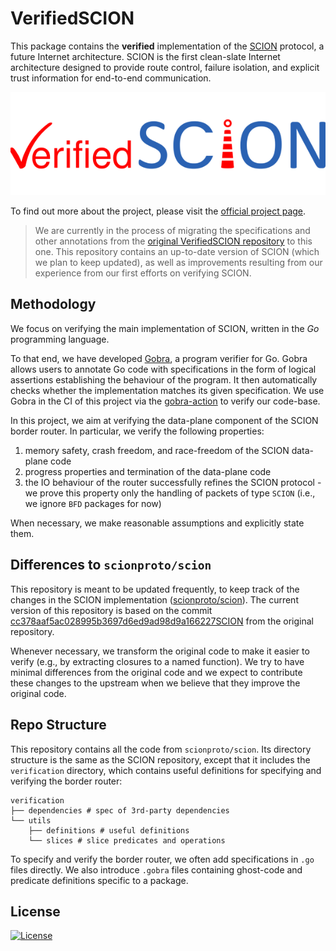 # VerifiedSCION

This package contains the **verified** implementation of the
[SCION](http://www.scion-architecture.net) protocol, a future Internet architecture.
SCION is the first
clean-slate Internet architecture designed to provide route control, failure
isolation, and explicit trust information for end-to-end communication.

![VerifiedSCION sticker](./logo.png)

To find out more about the project, please visit the [official project page](https://www.pm.inf.ethz.ch/research/verifiedscion.html).

> We are currently in the process of migrating the specifications and other annotations from the [original VerifiedSCION repository](https://github.com/jcp19/VerifiedSCION) to this one. This repository contains an up-to-date version of SCION (which we plan to keep updated), as well as improvements resulting from our experience from our first efforts on verifying SCION.

## Methodology
We focus on verifying the main implementation of SCION, written in the *Go* programming language.

To that end, we have developed [Gobra](https://www.pm.inf.ethz.ch/research/gobra.html), a program verifier for Go. Gobra allows users to annotate Go code with specifications in the form of logical assertions establishing the behaviour of the program. 
It then automatically checks whether the implementation matches its given specification.
We use Gobra in the CI of this project via the [gobra-action](https://github.com/viperproject/gobra-action) to verify our code-base.

In this project, we aim at verifying the data-plane component of the SCION border router. In particular, we verify the following properties:
1. memory safety, crash freedom, and race-freedom of the SCION data-plane code
2. progress properties and termination of the data-plane code
3. the IO behaviour of the router successfully refines the SCION protocol - we prove this property only the handling of packets of type `SCION` (i.e., we ignore `BFD` packages for now)

When necessary, we make reasonable assumptions and explicitly state them.

## Differences to `scionproto/scion`
This repository is meant to be updated frequently, to keep track of the changes in the SCION implementation ([scionproto/scion](https://github.com/scionproto/scion/)). The current version of this repository is based on the commit [cc378aaf5ac028995b3697d6ed9ad98d9a166227SCION](https://github.com/scionproto/scion/tree/cc378aaf5ac028995b3697d6ed9ad98d9a166227) from the original repository.

Whenever necessary, we transform the original code to make it easier to verify (e.g., by extracting closures to a named function). We try to have minimal differences from the original code and we expect to contribute these changes to the upstream when we believe that they improve the original code.

## Repo Structure
This repository contains all the code from `scionproto/scion`.
Its directory structure is the same as the SCION repository, except that it includes the `verification` directory, which contains useful definitions for specifying and verifying the border router:
```
verification
├── dependencies # spec of 3rd-party dependencies
└── utils
    ├── definitions # useful definitions
    └── slices # slice predicates and operations
```

To specify and verify the border router, we often add specifications in `.go` files directly. We also introduce `.gobra` files containing ghost-code and predicate definitions specific to a package.

## License
[![License](https://img.shields.io/github/license/scionproto/scion.svg?maxAge=2592000)](https://github.com/scionproto/scion/blob/master/LICENSE)
